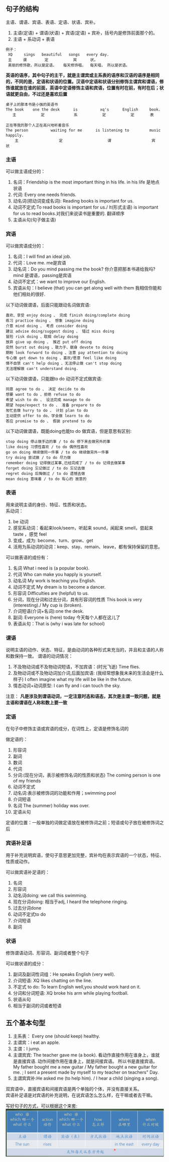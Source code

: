 ## 句子的结构
主语、谓语、宾语、表语、定语、状语、宾补。  
1. 主语(定语) + 谓语(状语) + 宾语(定语) + 宾补，括号内是修饰前面那个的。
2. 主语 + 系动词 + 表语

```
例子：
 XQ     sings   beautiful   songs   every day.
 主     谓        定           宾      状。
 美丽的修饰歌，所以是定语，   每天修饰唱，  每天唱， 所以是状语。
```

**英语的语序，其中句子的主干，就是主谓宾或主系表的语序和汉语的语序是相同的，不同的是，定语和状语的位置。汉语中定语和状语分别修饰主谓宾和谓语，修饰谁就放在谁的前面，英语中定语修饰主语和宾语，位置有时在前，有时在后；状语就更自由，不过还是喜欢后置**
```
桌子上的那本书是小强的英语书  
The book    one the desk      is          xq's      English     book.
   主           定             系           定           定       表    

正在等我的那个人正在高兴地听着音乐  
The person          waiting for me      is listening to         music       happily.
    主                  定                    谓                  宾           状 
```

### 主语
可以做主语成分的：
1. 名词：Friendship is the most important thing in his life. in his life 是地点状语
2. 代词: Every one needs friends.
3. 动名词(把动词变成名词): Reading books is important for us.
4. 动词不定式:To read books is important for us./ It(形式主语) is important for us to read books.对我们来说读书是重要的. 翻译顺序
5. 主语从句(句子做主语)

### 宾语
可以做宾语成分的：
1. 名词：I will find an ideal job.
2. 代词：Love me. me是宾语
3. 动名词：Do you mind passing me the book? 你介意把那本书递给我吗? mind 是谓语，passing是宾语
4. 动词不定式：we want to improve our English.
5. 宾语从句：I believe (that) you can get along well with them 我相信你能和他们相处的很好.  


以下动词做谓语，后面只能跟动名词做宾语:  
```
喜欢、享受 enjoy doing 、 完成 finish doing/complete doing  
练习 practice doing 、 想象 imagine doing  
介意 mind doing 、 考虑 consider doing  
建议 advise doing/suggest doing 、 错过 miss doing 
冒险 risk doing 、耽搁 delay doing
放弃 give up doing 、 推迟 put off doing  
突然 burst out doing 、致力于、献身 devote to doing
期盼 look forward to doing 、注意 pay attention to doing
专心做 get down to doing 、喜欢/愿意 feel like doing
情不自禁 can't help doing 、无法停止做 can't stop doing 
无法理解做 can't understand doing.
```
以下动词做谓语，只能跟to do 动词不定式做宾语:
```
同意 agree to do 、 决定 decide to do
想要 want to do 、拒绝 refuse to do
希望 wish to do 、 设法完成 manage to do
期望 hope/expect to do 、 准备 prepare to do
匆忙去做 hurry to do 、 计划 plan to do
主动提供 offer to do、学会做 learn to do
答应 promise to do 、 假装 pretend to do
```
以下动词做谓语，既能doing也能to do 做宾语，但是意思有区别:
```
stop doing 停止做手边的事 / to do 停下来去做另外的事
like doing 习惯性喜欢 / to do 偶然性喜欢
go on doing 继续做同一件事 / to do 继续做另外一件事
try doing 尝试做 / to do 尽力做
remember doing 记得做过某事,已经完成了 / to do 记得去做某事
forget doing 忘记做过 / to do 忘记去做
regret doing 后悔做过 / to do 遗憾去做
mean doing 意味着 / to do 有心的 故意的
```


### 表语
用来说明主语的身份、特征、性质和状态。  
系动词：
1. be 动词
2. 感官系动词：看起来look/seem，听起来 sound，闻起来 smell，尝起来 taste ，感觉 feel
3. 变成，成为: become、turn、grow、get
4. 活用为系动词的动词：keep、stay、remain、leave，都有保持保留的意思。 

可以做表语的成份有：
1. 名词 What i need is (a popular book).
2. 代词 Who can make you happly is yourself.
3. 动名词 My work is teaching you English.
4. 动词不定式 My dream is to become a dancer.
5. 形容词 Difficulties are (helpful) to us.
6. 分词，现在分词和过去分词，具有形容词的性质 This book is very (interesting)./ My cup is (broken).
7. 介词短语(介词+名词):one the desk.  
8. 副词: Everyone is (here) today 今天每个人都在这儿了
9. 表语从句：That is (why i was late for school)


### 谓语
说明主语的动作、状态、特征，是由动词的各种形式来充当的，并且和主语的人称和数保持一致。
谓语的动词情况：
1. 不及物动词或不及物动词短语，不加宾语：(时光飞逝) Time flies. 
2. 及物动词或不及物动词加介词,后面加宾语: (我经常想象我未来的生活会是什么样子) I often imagine what my life will be like in the future.
3. 情态动词+动词原型: I can fly and i can touch the sky.

注意： **凡是涉及到谓语动词，一定注意时态和语态，其次是主谓一致问题，就是主语和谓语在人称和数上要一致**

### 定语
在句子中修饰主语或宾语的成分，在词性上，定语是修饰名词的

做定语的：
1. 形容词
2. 副词
3. 数词
4. 代词
5. 分词:(现在分词，表示被修饰名词的性质和状态) The coming person is one of my friends
6. 动词不定式
7. 动名词:表示被修饰词的功能和作用；swimming pool
8. 介词短语
9. 名词 The (summer) holiday was over.
10. 定语从句

定语的位置：一般单独的词做定语放在被修饰词之前；短语或句子放在被修饰词之后

### 宾语补足语
用于补充说明宾语，使句子意思更加完整，宾补均在表示宾语的一个状态，特征、性质或动作。

可以做宾语补足语的：
1. 名词
2. 形容词
3. 动名词doing: we call this swimming.
4. 现在分词doing: 相当于adj, I heard the telephone ringing.
5. 过去分词done
6. 动词不定式to do
7. 介词短语
8. 副词

### 状语
修饰谓语动词、形容词、副词或者整个句子

可以做状语的成分：
1. 副词及副词性词组：He speaks English (very well).
2. 介词短语: XQ likes chatting on the line.
3. 不定式 to do: To learn English well,you should work hard on it.
4. 分词和分词短语: XQ broke his arm while playing football.
5. 状语从句
6. 相当于副词的词或者短语

## 五个基本句型
1. 主系表： Every one (should keep) healthy.
2. 主谓宾：i eat an apple.
3. 主谓：I jump.
4. 主谓宾宾: The teacher gave me (a book).  看动作直接作用在谁身上，谁就是直接宾语. 动作间接作用在谁身上，就是间接宾语。  所以书是直接宾语。
My father bought me a new guitar  / My father bought a new guitar for me. ;  I sent a present made by myself to my teacher on teachers" Day.
5. 主谓宾宾补:He asked me (to help him). / I hear a child (singing a song).

双宾语中，直接宾语和间接宾语是两个单独的个体，并没有直接关系。  
宾语补足语是对宾语的补充说明，在说宾语怎么怎么样，在干嘛或者去干嘛。

写好句子的方式，可以根据这个来套:
![](./images/2.png)  
